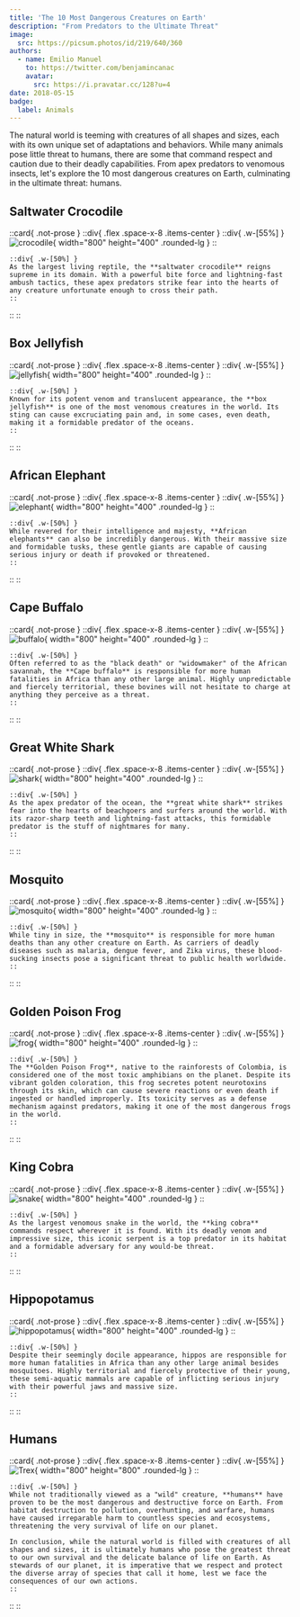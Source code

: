 ```yaml
---
title: 'The 10 Most Dangerous Creatures on Earth'
description: "From Predators to the Ultimate Threat"
image:
  src: https://picsum.photos/id/219/640/360
authors:
  - name: Emilio Manuel
    to: https://twitter.com/benjamincanac
    avatar:
      src: https://i.pravatar.cc/128?u=4
date: 2018-05-15
badge:
  label: Animals
---
```


The natural world is teeming with creatures of all shapes and sizes, each with its own unique set of adaptations and behaviors. While many animals pose little threat to humans, there are some that command respect and caution due to their deadly capabilities. From apex predators to venomous insects, let's explore the 10 most dangerous creatures on Earth, culminating in the ultimate threat: humans.

## Saltwater Crocodile

::card{ .not-prose }
  ::div{ .flex .space-x-8 .items-center }
    ::div{ .w-[55%] }
      ![crocodile](https://source.unsplash.com/random/800x400/?crocodile){ width="800" height="400" .rounded-lg }
    ::

    ::div{ .w-[50%] }
    As the largest living reptile, the **saltwater crocodile** reigns supreme in its domain. With a powerful bite force and lightning-fast ambush tactics, these apex predators strike fear into the hearts of any creature unfortunate enough to cross their path.
    ::
  ::
::

## Box Jellyfish

::card{ .not-prose }
  ::div{ .flex .space-x-8 .items-center }
    ::div{ .w-[55%] }
      ![jellyfish](https://source.unsplash.com/random/800x400/?jellyfish){ width="800" height="400" .rounded-lg }
    ::

    ::div{ .w-[50%] }
    Known for its potent venom and translucent appearance, the **box jellyfish** is one of the most venomous creatures in the world. Its sting can cause excruciating pain and, in some cases, even death, making it a formidable predator of the oceans.
    ::
  ::
::

## African Elephant

::card{ .not-prose }
  ::div{ .flex .space-x-8 .items-center }
    ::div{ .w-[55%] }
      ![elephant](https://source.unsplash.com/random/800x400/?elephant){ width="800" height="400" .rounded-lg }
    ::

    ::div{ .w-[50%] }
    While revered for their intelligence and majesty, **African elephants** can also be incredibly dangerous. With their massive size and formidable tusks, these gentle giants are capable of causing serious injury or death if provoked or threatened.
    ::
  ::
::

## Cape Buffalo

::card{ .not-prose }
  ::div{ .flex .space-x-8 .items-center }
    ::div{ .w-[55%] }
      ![buffalo](https://source.unsplash.com/random/800x400/?buffalo){ width="800" height="400" .rounded-lg }
    ::

    ::div{ .w-[50%] }
    Often referred to as the "black death" or "widowmaker" of the African savannah, the **Cape buffalo** is responsible for more human fatalities in Africa than any other large animal. Highly unpredictable and fiercely territorial, these bovines will not hesitate to charge at anything they perceive as a threat.
    ::
  ::
::

## Great White Shark

::card{ .not-prose }
  ::div{ .flex .space-x-8 .items-center }
    ::div{ .w-[55%] }
      ![shark](https://source.unsplash.com/random/800x400/?shark){ width="800" height="400" .rounded-lg }
    ::

    ::div{ .w-[50%] }
    As the apex predator of the ocean, the **great white shark** strikes fear into the hearts of beachgoers and surfers around the world. With its razor-sharp teeth and lightning-fast attacks, this formidable predator is the stuff of nightmares for many.
    ::
  ::
::

## Mosquito

::card{ .not-prose }
  ::div{ .flex .space-x-8 .items-center }
    ::div{ .w-[55%] }
      ![mosquito](https://source.unsplash.com/random/800x400/?mosquito){ width="800" height="400" .rounded-lg }
    ::

    ::div{ .w-[50%] }
    While tiny in size, the **mosquito** is responsible for more human deaths than any other creature on Earth. As carriers of deadly diseases such as malaria, dengue fever, and Zika virus, these blood-sucking insects pose a significant threat to public health worldwide.
    ::
  ::
::

## Golden Poison Frog

::card{ .not-prose }
  ::div{ .flex .space-x-8 .items-center }
    ::div{ .w-[55%] }
      ![frog](https://source.unsplash.com/random/800x400/?frog){ width="800" height="400" .rounded-lg }
    ::

    ::div{ .w-[50%] }
    The **Golden Poison Frog**, native to the rainforests of Colombia, is considered one of the most toxic amphibians on the planet. Despite its vibrant golden coloration, this frog secretes potent neurotoxins through its skin, which can cause severe reactions or even death if ingested or handled improperly. Its toxicity serves as a defense mechanism against predators, making it one of the most dangerous frogs in the world.
    ::
  ::
::

## King Cobra

::card{ .not-prose }
  ::div{ .flex .space-x-8 .items-center }
    ::div{ .w-[55%] }
      ![snake](https://source.unsplash.com/random/800x300/?snake){ width="800" height="400" .rounded-lg }
    ::

    ::div{ .w-[50%] }
    As the largest venomous snake in the world, the **king cobra** commands respect wherever it is found. With its deadly venom and impressive size, this iconic serpent is a top predator in its habitat and a formidable adversary for any would-be threat.
    ::
  ::
::

## Hippopotamus

::card{ .not-prose }
  ::div{ .flex .space-x-8 .items-center }
    ::div{ .w-[55%] }
      ![hippopotamus](https://source.unsplash.com/random/800x400/?hippopotamus){ width="800" height="400" .rounded-lg }
    ::

    ::div{ .w-[50%] }
    Despite their seemingly docile appearance, hippos are responsible for more human fatalities in Africa than any other large animal besides mosquitoes. Highly territorial and fiercely protective of their young, these semi-aquatic mammals are capable of inflicting serious injury with their powerful jaws and massive size.
    ::
  ::
::

## Humans

::card{ .not-prose }
  ::div{ .flex .space-x-8 .items-center }
    ::div{ .w-[55%] }
      ![Trex](https://source.unsplash.com/random/800x800/?humans,hunting){ width="800" height="800" .rounded-lg }
    ::

    ::div{ .w-[50%] }
    While not traditionally viewed as a "wild" creature, **humans** have proven to be the most dangerous and destructive force on Earth. From habitat destruction to pollution, overhunting, and warfare, humans have caused irreparable harm to countless species and ecosystems, threatening the very survival of life on our planet.

    In conclusion, while the natural world is filled with creatures of all shapes and sizes, it is ultimately humans who pose the greatest threat to our own survival and the delicate balance of life on Earth. As stewards of our planet, it is imperative that we respect and protect the diverse array of species that call it home, lest we face the consequences of our own actions.
    ::
  ::
::
